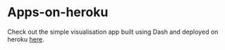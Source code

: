 # Apps-on-heroku

Check out the simple visualisation app built using Dash and deployed on heroku [here](https://here-goes-nothing.herokuapp.com/).
